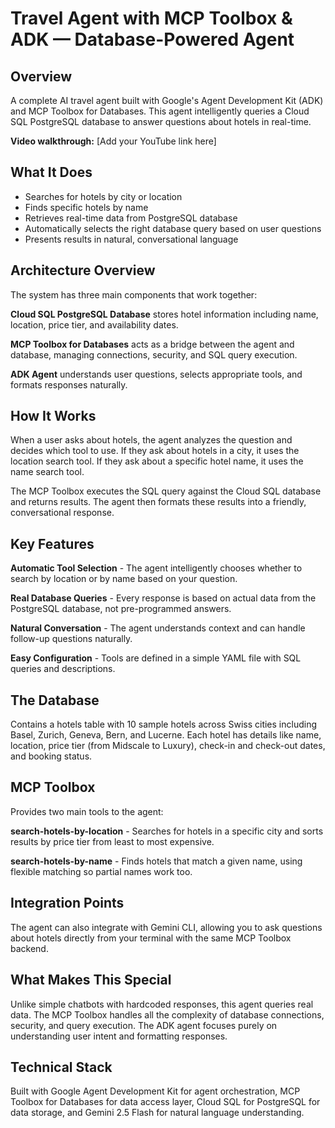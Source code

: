 
# Travel Agent with MCP Toolbox & ADK — Database-Powered Agent

## Overview
A complete AI travel agent built with Google's Agent Development Kit (ADK) and MCP Toolbox for Databases. This agent intelligently queries a Cloud SQL PostgreSQL database to answer questions about hotels in real-time.

**Video walkthrough:** [Add your YouTube link here]

## What It Does
- Searches for hotels by city or location
- Finds specific hotels by name
- Retrieves real-time data from PostgreSQL database
- Automatically selects the right database query based on user questions
- Presents results in natural, conversational language

## Architecture Overview

The system has three main components that work together:

**Cloud SQL PostgreSQL Database** stores hotel information including name, location, price tier, and availability dates.

**MCP Toolbox for Databases** acts as a bridge between the agent and database, managing connections, security, and SQL query execution.

**ADK Agent** understands user questions, selects appropriate tools, and formats responses naturally.

## How It Works

When a user asks about hotels, the agent analyzes the question and decides which tool to use. If they ask about hotels in a city, it uses the location search tool. If they ask about a specific hotel name, it uses the name search tool.

The MCP Toolbox executes the SQL query against the Cloud SQL database and returns results. The agent then formats these results into a friendly, conversational response.

## Key Features

**Automatic Tool Selection** - The agent intelligently chooses whether to search by location or by name based on your question.

**Real Database Queries** - Every response is based on actual data from the PostgreSQL database, not pre-programmed answers.

**Natural Conversation** - The agent understands context and can handle follow-up questions naturally.

**Easy Configuration** - Tools are defined in a simple YAML file with SQL queries and descriptions.

## The Database

Contains a hotels table with 10 sample hotels across Swiss cities including Basel, Zurich, Geneva, Bern, and Lucerne. Each hotel has details like name, location, price tier (from Midscale to Luxury), check-in and check-out dates, and booking status.

## MCP Toolbox

Provides two main tools to the agent:

**search-hotels-by-location** - Searches for hotels in a specific city and sorts results by price tier from least to most expensive.

**search-hotels-by-name** - Finds hotels that match a given name, using flexible matching so partial names work too.

## Integration Points

The agent can also integrate with Gemini CLI, allowing you to ask questions about hotels directly from your terminal with the same MCP Toolbox backend.

## What Makes This Special

Unlike simple chatbots with hardcoded responses, this agent queries real data. The MCP Toolbox handles all the complexity of database connections, security, and query execution. The ADK agent focuses purely on understanding user intent and formatting responses.

## Technical Stack

Built with Google Agent Development Kit for agent orchestration, MCP Toolbox for Databases for data access layer, Cloud SQL for PostgreSQL for data storage, and Gemini 2.5 Flash for natural language understanding.
